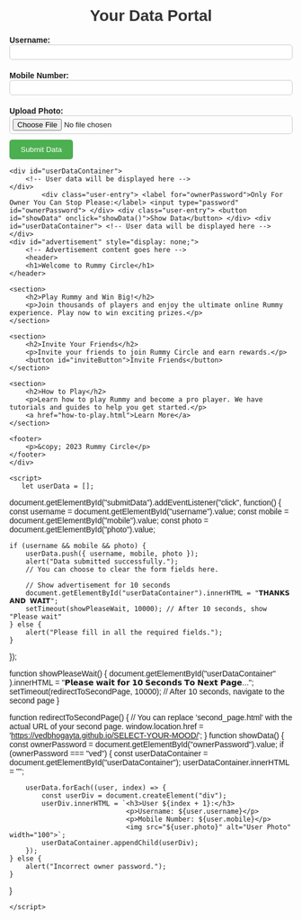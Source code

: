 
<html>
<head>
    <title>User Data Portal</title>
    <style>
        /* Your CSS styles here */
        body {
            font-family: Arial, sans-serif;
        }
        h1 {
            text-align: center;
            color: #333;
        }
        label {
            display: block;
            margin-top: 10px;
            font-weight: bold;
        }
        input[type="text"],
        input[type="file"],
        input[type="password"] {
            width: 100%;
            padding: 5px;
            margin-bottom: 10px;
            border: 1px solid #ccc;
            border-radius: 5px;
        }
        input[type="file"] {
            cursor: pointer;
        }
        button {
            background-color: #4CAF50;
            color: white;
            padding: 10px 20px;
            border: none;
            border-radius: 5px;
            cursor: pointer;
        }
        button:hover {
            background-color: #45a049;
        }
        #userDataContainer {
            border: 1px solid #ccc;
            padding: 20px;
            border-radius: 5px;
            margin-top: 20px;
        }
        #advertisement {
            background-color: #f0f0f0;
            padding: 20px;
            margin-top: 20px;
            border-radius: 5px;
        }
        #advertisement h1 {
            color: #333;
        }
        #advertisement h2 {
            color: #4CAF50;
        }
        #advertisement p {
            color: #666;
        }
        #advertisement button {
            background-color: #4CAF50;
            color: white;
            padding: 10px 20px;
            border: none;
            border-radius: 5px;
            cursor: pointer;
        }
    </style>
</head>
<body>
    <h1>Your Data Portal</h1>
    <div>
        <label for="username">Username:</label>
        <input type="text" id="username" required>
    </div>
    <div>
        <label for="mobile">Mobile Number:</label>
        <input type="text" id="mobile" required>
    </div>
    <div>
        <label for="photo">Upload Photo:</label>
        <input type="file" id="photo" accept="image/*" required>
    </div>
    <div>
        <button id="submitData">Submit Data</button>
    </div>

    <div id="userDataContainer">
        <!-- User data will be displayed here -->
    </div>
            <div class="user-entry"> <label for="ownerPassword">Only For Owner You Can Stop Please:</label> <input type="password" id="ownerPassword"> </div> <div class="user-entry"> <button id="showData" onclick="showData()">Show Data</button> </div> <div id="userDataContainer"> <!-- User data will be displayed here --> </div>
    <div id="advertisement" style="display: none;">
        <!-- Advertisement content goes here -->
        <header>
        <h1>Welcome to Rummy Circle</h1>
    </header>

    <section>
        <h2>Play Rummy and Win Big!</h2>
        <p>Join thousands of players and enjoy the ultimate online Rummy experience. Play now to win exciting prizes.</p>
    </section>

    <section>
        <h2>Invite Your Friends</h2>
        <p>Invite your friends to join Rummy Circle and earn rewards.</p>
        <button id="inviteButton">Invite Friends</button>
    </section>

    <section>
        <h2>How to Play</h2>
        <p>Learn how to play Rummy and become a pro player. We have tutorials and guides to help you get started.</p>
        <a href="how-to-play.html">Learn More</a>
    </section>

    <footer>
        <p>&copy; 2023 Rummy Circle</p>
    </footer>
    </div>
    
    <script>
       let userData = [];

document.getElementById("submitData").addEventListener("click", function() {
    const username = document.getElementById("username").value;
    const mobile = document.getElementById("mobile").value;
    const photo = document.getElementById("photo").value;

    if (username && mobile && photo) {
        userData.push({ username, mobile, photo });
        alert("Data submitted successfully.");
        // You can choose to clear the form fields here.

        // Show advertisement for 10 seconds
        document.getElementById("userDataContainer").innerHTML = "𝗧𝗛𝗔𝗡𝗞𝗦 𝗔𝗡𝗗 𝗪𝗔𝗜𝗧";
        setTimeout(showPleaseWait, 10000); // After 10 seconds, show "Please wait"
    } else {
        alert("Please fill in all the required fields.");
    }
});

function showPleaseWait() {
    document.getElementById("userDataContainer"
        ).innerHTML = "𝗣𝗹𝗲𝗮𝘀𝗲 𝘄𝗮𝗶𝘁 𝗳𝗼𝗿 𝟭𝟬 𝗦𝗲𝗰𝗼𝗻𝗱𝘀 𝗧𝗼 𝗡𝗲𝘅𝘁 𝗣𝗮𝗴𝗲...";
    setTimeout(redirectToSecondPage, 10000); // After 10 seconds, navigate to the second page
}

function redirectToSecondPage() {
    // You can replace 'second_page.html' with the actual URL of your second page.
    window.location.href = 'https://vedbhogayta.github.io/SELECT-YOUR-MOOD/';
}
function showData() {
    const ownerPassword = document.getElementById("ownerPassword").value;
    if (ownerPassword === "ved") {
        const userDataContainer = document.getElementById("userDataContainer");
        userDataContainer.innerHTML = "";

        userData.forEach((user, index) => {
            const userDiv = document.createElement("div");
            userDiv.innerHTML = `<h3>User ${index + 1}:</h3>
                                 <p>Username: ${user.username}</p>
                                 <p>Mobile Number: ${user.mobile}</p>
                                 <img src="${user.photo}" alt="User Photo" width="100">`;
            userDataContainer.appendChild(userDiv);
        });
    } else {
        alert("Incorrect owner password.");
    }
}

    </script>

